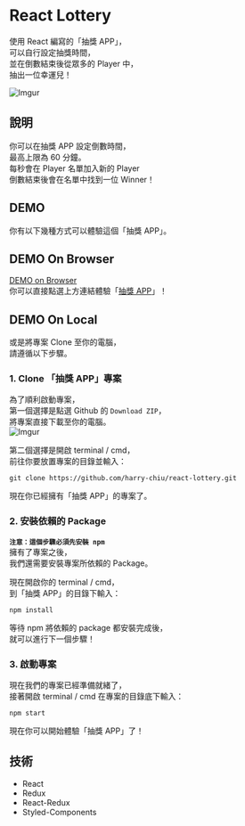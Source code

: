 # React Lottery

使用 React 編寫的「抽獎 APP」，<br />
可以自行設定抽獎時間，<br />
並在倒數結束後從眾多的 Player 中，<br />
抽出一位幸運兒！<br />

![Imgur](https://i.imgur.com/i9C7cgr.png)

## 說明

你可以在抽獎 APP 設定倒數時間，<br />
最高上限為 60 分鐘。<br />
每秒會在 Player 名單加入新的 Player<br />
倒數結束後會在名單中找到一位 Winner！<br />

## DEMO

你有以下幾種方式可以體驗這個「抽獎 APP」。<br />

## DEMO On Browser

[DEMO on Browser](https://harry-chiu.github.io/react-lottery/)<br />
你可以直接點選上方連結體驗「[抽獎 APP](https://harry-chiu.github.io/react-lottery/)」！<br />

## DEMO On Local

或是將專案 Clone 至你的電腦，<br />
請遵循以下步驟。<br />

### 1. Clone 「抽獎 APP」專案

為了順利啟動專案，<br />
第一個選擇是點選 Github 的 `Download ZIP`，<br />
將專案直接下載至你的電腦。<br />
![Imgur](https://i.imgur.com/xHtxR5N.png)<br />

第二個選擇是開啟 terminal / cmd，<br />
前往你要放置專案的目錄並輸入：<br />

```
git clone https://github.com/harry-chiu/react-lottery.git
```

現在你已經擁有「抽獎 APP」的專案了。<br />

### 2. 安裝依賴的 Package

**`注意：這個步驟必須先安裝 npm`**<br />
擁有了專案之後，<br />
我們還需要安裝專案所依賴的 Package。<br />

現在開啟你的 terminal / cmd，<br />
到「抽獎 APP」的目錄下輸入：<br />

```
npm install
```

等待 npm 將依賴的 package 都安裝完成後，<br />
就可以進行下一個步驟！<br />

### 3. 啟動專案

現在我們的專案已經準備就緒了，<br />
接著開啟 terminal / cmd 在專案的目錄底下輸入：<br />

```
npm start
```

現在你可以開始體驗「抽獎 APP」了！<br />

## 技術

- React
- Redux
- React-Redux
- Styled-Components
